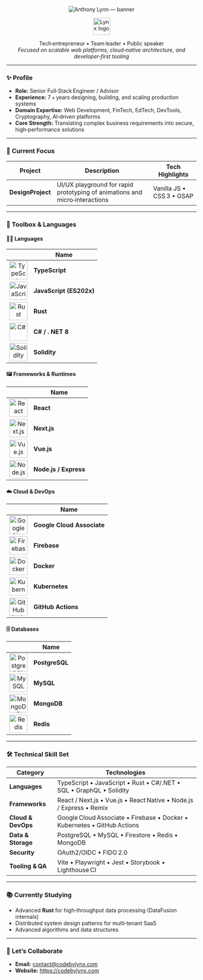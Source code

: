 <!-- ----------  HERO  ---------- -->
<p align="center">
  <!-- Animated typing banner -->
  <img
    src="https://readme-typing-svg.herokuapp.com?font=Fira+Code&weight=700&color=000000&size=24&pause=1000&center=true&vCenter=true&multiline=true&width=780&height=70&lines=Anthony+Lynn;Senior+Full‑Stack+Engineer"
    alt="Anthony Lynn — banner"
/>
</p>

<p align="center">
  <img
    src="https://lynx-pullzone.b-cdn.net/11.png"
    alt="Lynx logo"
    width="45"
    height="45"
  />
</p>


<p align="center">
  Tech entrepreneur • Team leader • Public speaker  
  <br/>
  <em>Focused on scalable web platforms, cloud‑native architecture, and developer‑first tooling</em>
</p>

---

### ✨ Profile
- **Role:** Senior Full‑Stack Engineer / Advisor  
- **Experience:** 7 + years designing, building, and scaling production systems  
- **Domain Expertise:** Web Development, FinTech, EdTech, DevTools, Cryptography, AI‑driven platforms  
- **Core Strength:** Translating complex business requirements into secure, high‑performance solutions  

---

### 🚀 Current Focus
| Project | Description | Tech Highlights |
|---------|-------------|-----------------|
| **DesignProject** | UI/UX playground for rapid prototyping of animations and micro‑interactions | Vanilla JS • CSS 3 • GSAP |

---

### 🧰 Toolbox & Languages

<!-- ----------  LANGUAGES  ---------- -->
#### 👩‍💻 Languages
| &nbsp; | Name |
|:--:|---|
| <img src="https://cdn.jsdelivr.net/gh/devicons/devicon/icons/typescript/typescript-original.svg" width="48" height="48" alt="TypeScript"/> | **TypeScript** |
| <img src="https://cdn.jsdelivr.net/gh/devicons/devicon/icons/javascript/javascript-original.svg" width="48" height="48" alt="JavaScript"/> | **JavaScript (ES202x)** |
| <img src="https://cdn.jsdelivr.net/gh/devicons/devicon@latest/icons/rust/rust-original.svg" width="48" height="48" alt="Rust"/> | **Rust** |
| <img src="https://cdn.jsdelivr.net/gh/devicons/devicon/icons/csharp/csharp-original.svg" width="48" height="48" alt="C#"/> | **C# / . NET 8** |
| <img src="https://cdn.jsdelivr.net/gh/devicons/devicon/icons/solidity/solidity-original.svg" width="48" height="48" alt="Solidity"/> | **Solidity** |

<!-- ----------  FRAMEWORKS  ---------- -->
#### 🖼️ Frameworks & Runtimes
| &nbsp; | Name |
|:--:|---|
| <img src="https://cdn.jsdelivr.net/gh/devicons/devicon/icons/react/react-original.svg" width="48" height="48" alt="React"/> | **React** |
| <img src="https://cdn.jsdelivr.net/gh/devicons/devicon/icons/nextjs/nextjs-line.svg" width="48" height="48" alt="Next.js"/> | **Next.js** |
| <img src="https://cdn.jsdelivr.net/gh/devicons/devicon/icons/vuejs/vuejs-original.svg" width="48" height="48" alt="Vue.js"/> | **Vue.js** |
| <img src="https://cdn.jsdelivr.net/gh/devicons/devicon/icons/nodejs/nodejs-original.svg" width="48" height="48" alt="Node.js"/> | **Node.js / Express** |

<!-- ----------  CLOUD & DEVOPS  ---------- -->
#### ☁️ Cloud & DevOps
| &nbsp; | Name |
|:--:|---|
| <img src="https://cdn.jsdelivr.net/gh/devicons/devicon/icons/googlecloud/googlecloud-original.svg" width="48" height="48" alt="Google Cloud"/> | **Google Cloud Associate** |
| <img src="https://cdn.jsdelivr.net/gh/devicons/devicon/icons/firebase/firebase-plain.svg" width="48" height="48" alt="Firebase"/> | **Firebase** |
| <img src="https://cdn.jsdelivr.net/gh/devicons/devicon/icons/docker/docker-plain.svg" width="48" height="48" alt="Docker"/> | **Docker** |
| <img src="https://cdn.jsdelivr.net/gh/devicons/devicon/icons/kubernetes/kubernetes-plain.svg" width="48" height="48" alt="Kubernetes"/> | **Kubernetes** |
| <img src="https://cdn.jsdelivr.net/gh/devicons/devicon/icons/githubactions/githubactions-original.svg" width="48" height="48" alt="GitHub Actions"/> | **GitHub Actions** |

<!-- ----------  DATABASES  ---------- -->
#### 🗄️ Databases
| &nbsp; | Name |
|:--:|---|
| <img src="https://cdn.jsdelivr.net/gh/devicons/devicon/icons/postgresql/postgresql-original.svg" width="48" height="48" alt="PostgreSQL"/> | **PostgreSQL** |
| <img src="https://cdn.jsdelivr.net/gh/devicons/devicon/icons/mysql/mysql-original.svg" width="48" height="48" alt="MySQL"/> | **MySQL** |
| <img src="https://cdn.jsdelivr.net/gh/devicons/devicon/icons/mongodb/mongodb-original.svg" width="48" height="48" alt="MongoDB"/> | **MongoDB** |
| <img src="https://cdn.jsdelivr.net/gh/devicons/devicon/icons/redis/redis-original.svg" width="48" height="48" alt="Redis"/> | **Redis** |


---

### 🛠 Technical Skill Set
| Category | Technologies |
|----------|--------------|
| **Languages** | TypeScript • JavaScript • Rust • C#/.NET • SQL • GraphQL • Solidity |
| **Frameworks** | React / Next.js • Vue.js • React Native • Node.js / Express • Remix |
| **Cloud & DevOps** | Google Cloud Associate • Firebase • Docker • Kubernetes • GitHub Actions |
| **Data & Storage** | PostgreSQL • MySQL • Firestore • Redis • MongoDB |
| **Security** | OAuth2/OIDC • FIDO 2.0 |
| **Tooling & QA** | Vite • Playwright • Jest • Storybook • Lighthouse CI |

---

### 📚 Currently Studying
- Advanced **Rust** for high‑throughput data processing (DataFusion internals)  
- Distributed system design patterns for multi‑tenant SaaS  
- Advanced algorithms and data structures  

---
### 🤝 Let’s Collaborate
- **Email:** <contact@codebylynx.com>  
- **Website:** <https://codebylynx.com>


